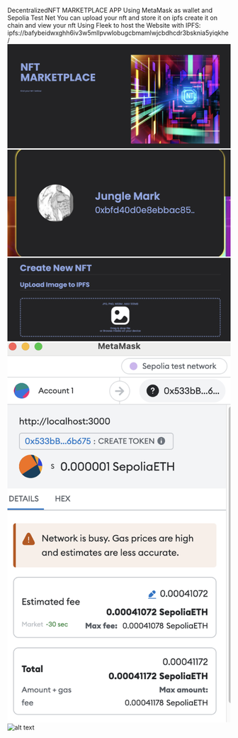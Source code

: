 DecentralizedNFT MARKETPLACE APP
Using MetaMask as wallet and Sepolia Test Net
You can upload your nft and store it on ipfs create it on chain and view your nft
Using Fleek to host the Website with IPFS:
ipfs://bafybeidwxghh6iv3w5mllpvwlobugcbmamlwjcbdhcdr3bsknia5yiqkhe/
![alt text](<13.png>)![alt text](<18.png>)![alt text](<14.png>) ![alt text](<44.png>) ![alt text](<34.png>)